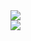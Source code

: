 <div>
    <a href="https://www.loom.com/share/a8e6fbdfafcf4d5a95a8e98491126ef1">
    </a>
    <a href="https://www.loom.com/share/a8e6fbdfafcf4d5a95a8e98491126ef1">
      <img style="max-width:300px;" src="https://cdn.loom.com/sessions/thumbnails/a8e6fbdfafcf4d5a95a8e98491126ef1-29b48025d895093d-full-play.gif">
    </a>
  </div>

<div>
    <a href="https://www.loom.com/share/71ef062d703a4ec797865461c88bced5">
    </a>
    <a href="https://www.loom.com/share/71ef062d703a4ec797865461c88bced5">
      <img style="max-width:300px;" src="https://cdn.loom.com/sessions/thumbnails/71ef062d703a4ec797865461c88bced5-c52ea1e85f0a3696-full-play.gif">
    </a>
  </div>
